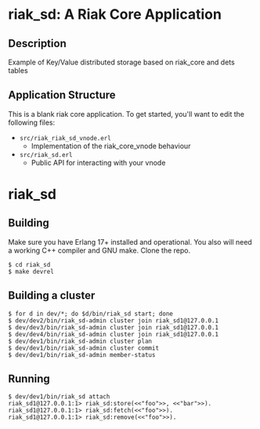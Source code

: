 riak_sd: A Riak Core Application
======================================

Description
-----------

Example of Key/Value distributed storage based on riak_core and dets tables

Application Structure
---------------------

This is a blank riak core application. To get started, you'll want to edit the
following files:

* `src/riak_riak_sd_vnode.erl`
  * Implementation of the riak_core_vnode behaviour
* `src/riak_sd.erl`
  * Public API for interacting with your vnode
# riak_sd

Building
--------
Make sure you have Erlang 17+ installed and operational. You also will need a working C++ compiler and GNU make.  Clone the repo.

    $ cd riak_sd
    $ make devrel
  
Building a cluster
------------------

    $ for d in dev/*; do $d/bin/riak_sd start; done
    $ dev/dev2/bin/riak_sd-admin cluster join riak_sd1@127.0.0.1
    $ dev/dev3/bin/riak_sd-admin cluster join riak_sd1@127.0.0.1
    $ dev/dev4/bin/riak_sd-admin cluster join riak_sd1@127.0.0.1
    $ dev/dev1/bin/riak_sd-admin cluster plan
    $ dev/dev1/bin/riak_sd-admin cluster commit
    $ dev/dev1/bin/riak_sd-admin member-status

Running
-------

    $ dev/dev1/bin/riak_sd attach
    riak_sd1@127.0.0.1:1> riak_sd:store(<<"foo">>, <<"bar">>).
    riak_sd1@127.0.0.1:1> riak_sd:fetch(<<"foo">>).
    riak_sd1@127.0.0.1:1> riak_sd:remove(<<"foo">>).
